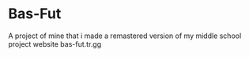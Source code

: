 # Bas-Fut

A project of mine that i made a remastered version of my middle school project website bas-fut.tr.gg

